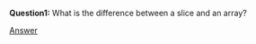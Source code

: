 **Question1:** What is the difference between a slice and an array?

[Answer](Interview/interview-preperation/question1/README.md)